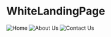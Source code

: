 # WhiteLandingPage
![Home](https://github.com/user-attachments/assets/e4ee9330-0239-4435-9d1d-6f2f107d4315)
![About Us](https://github.com/user-attachments/assets/ce91c9b2-0361-4268-8509-e5de6e16f6d3)
![Сontact Us](https://github.com/user-attachments/assets/678c7858-1c42-4d2d-b6b0-c794fbd0f98f)
